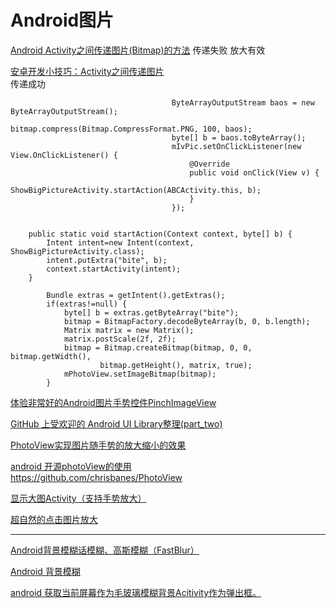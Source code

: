 Android图片
===

[Android Activity之间传递图片(Bitmap)的方法](https://www.jb51.net/article/40747.htm) 
传递失败 放大有效

[安卓开发小技巧：Activity之间传递图片](https://www.jianshu.com/p/e7e856bd17f2)  
传递成功

~~~~
                                    ByteArrayOutputStream baos = new ByteArrayOutputStream();
                                    bitmap.compress(Bitmap.CompressFormat.PNG, 100, baos);
                                    byte[] b = baos.toByteArray();
                                    mIvPic.setOnClickListener(new View.OnClickListener() {
                                        @Override
                                        public void onClick(View v) {
                                            ShowBigPictureActivity.startAction(ABCActivity.this, b);
                                        }
                                    });
                                    
                                    
    public static void startAction(Context context, byte[] b) {
        Intent intent=new Intent(context, ShowBigPictureActivity.class);
        intent.putExtra("bite", b);
        context.startActivity(intent);
    }
    
        Bundle extras = getIntent().getExtras();
        if(extras!=null) {
            byte[] b = extras.getByteArray("bite");
            bitmap = BitmapFactory.decodeByteArray(b, 0, b.length);
            Matrix matrix = new Matrix();
            matrix.postScale(2f, 2f);
            bitmap = Bitmap.createBitmap(bitmap, 0, 0, bitmap.getWidth(),
                    bitmap.getHeight(), matrix, true);
            mPhotoView.setImageBitmap(bitmap);
        }

~~~~

[体验非常好的Android图片手势控件PinchImageView](http://www.codesocang.com/kj-imageview/36647.html)  

[GitHub 上受欢迎的 Android UI Library整理(part_two)](https://blog.csdn.net/longxuanzhigu/article/details/93590773)  


[PhotoView实现图片随手势的放大缩小的效果](https://www.cnblogs.com/ruichenblogs/p/5192893.html)  

[android 开源photoView的使用](https://www.jianshu.com/p/6e38712e310f)  
https://github.com/chrisbanes/PhotoView   


[显示大图Activity（支持手势放大）](https://www.cnblogs.com/zyandroid/p/5013212.html)  

[超自然的点击图片放大](https://www.jianshu.com/p/d59d683609e1)  

-------------------------------

[Android背景模糊话模糊、高斯模糊（FastBlur）](https://blog.csdn.net/blank__box/article/details/80099359)  

[ Android 背景模糊](https://www.csdn.net/gather_2e/MtTakgwsNzgwNC1ibG9n.html)  


[android 获取当前屏幕作为毛玻璃模糊背景Acitivity作为弹出框。](https://www.cnblogs.com/CharlesGrant/p/4813735.html)  




